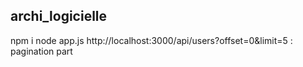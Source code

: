 ## archi_logicielle

npm i 
node app.js
http://localhost:3000/api/users?offset=0&limit=5 : pagination part